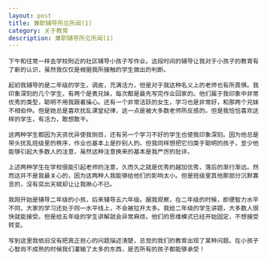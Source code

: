 ```yaml
---
layout: post
title: 兼职辅导所见所闻(1)
category: 关于教育
description: 兼职辅导所见所闻(1)
---
```


    下午和往常一样去学校附近的社区辅导小孩子写作业。这段时间的辅导让我对于小孩子的教育有了新的认识，虽然我仅仅是根据我所接触的学生做出的判断。 

	起初我辅导的是二年级的学生，调皮，充满活力，但是对于我这种名义上的老师也有所畏惧。我印象深刻的几个学生，有两个是表兄妹，每次都是最先写完作业回家的。他们属于我印象中非常优秀的类型，聪明不用我跟着操心。还有一个非常活跃的女生，学习也是非常好，和那两个兄妹不相伯仲。但是她总是喜欢扰乱课堂纪律，这一点是被大多数老师所反感的。但是我恰恰喜欢这样的学生，有活力，敢想敢干。
	
	这两种学生都因为天资优异使我侧目，还有另一个学习不好的学生也使我印象深刻。因为他总是带头扰乱班级里的秩序，作业也基本上是抄别人的。但我同样想把它归类于聪明的孩子，至少他能够引起大多数人的注意，虽然这种注意换来的基本是我严厉的批评。
	
	上述两种学生在学校很能引起老师的注意，久而久之就是优秀的越加优秀，落后的渐行渐远。然而这并不是我最关心的，因为这两种人我能够给他们的影响太小。但是班级里其他那部分沉默寡言的，没有突出天赋却让让我揪心不已。
	
	我刚开始是辅导二年级的小孩，后来辅导五六年级。据我观察，在二年级的时候，即便智力水平不同，大家的学习还处于同一水平线上，不会被拉开太多。我给二年级的学生讲题，大多数人很快就能接受。但是给五年级的学生讲解就会异常麻烦。他们的思维模式已经开始固定，不想接受转变。
	
	写到这里我依旧没有把真正担心的问题描述清楚，总觉的我们的教育出现了某种问题。在小孩子心智尚不成熟的时候我们灌输了太多的东西，是否所有的孩子都能够承受！
	
	
	
	
	
	
	
	
	


